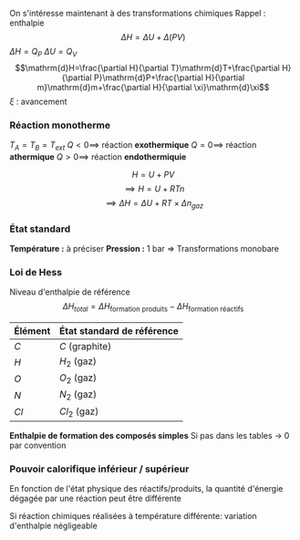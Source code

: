 On s'intéresse maintenant à des transformations chimiques
Rappel : enthalpie
$$\Delta H = \Delta U+\Delta(PV)$$
$\Delta H=Q_{P}$
$\Delta U=Q_{V}$
$$\mathrm{d}H=\frac{\partial H}{\partial T}\mathrm{d}T+\frac{\partial H}{\partial P}\mathrm{d}P+\frac{\partial H}{\partial m}\mathrm{d}m+\frac{\partial H}{\partial \xi}\mathrm{d}\xi$$
$\xi$ : avancement
### Réaction monotherme
$T_{A}=T_{B}=T_{ext}$
$Q<0 \implies$ réaction **exothermique**
$Q=0 \implies$ réaction **athermique**
$Q>0 \implies$ réaction **endothermiquie**

$$H=U+PV$$
$$\implies H=U+RTn$$
$$\implies \Delta H=\Delta U+RT \times \Delta n_{gaz}$$
### État standard
**Température :** à préciser
**Pression :** 1 bar
=> Transformations monobare
### Loi de Hess
Niveau d'enthalpie de référence
$$\Delta H_{total} = \Delta H_{\text{formation produits}}-\Delta H_{\text{formation réactifs}}$$

| Élément | État standard de référence |
| ------- | -------------------------- |
| $C$     | $C$ (graphite)             |
| $H$     | $H_2$ (gaz)                |
| $O$     | $O_2$ (gaz)                |
| $N$     | $N_2$ (gaz)                |
| $Cl$    | $Cl_2$ (gaz)               |
**Enthalpie de formation des composés simples**
Si pas dans les tables $\to$ 0 par convention

### Pouvoir calorifique inférieur / supérieur
En fonction de l'état physique des réactifs/produits, la quantité d'énergie dégagée par une réaction peut être différente

Si réaction chimiques réalisées à température différente: variation d'enthalpie négligeable